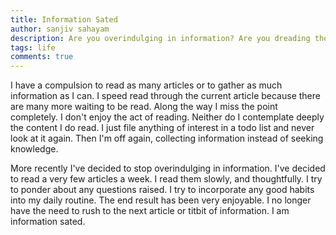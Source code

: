 ```yaml
---
title: Information Sated
author: sanjiv sahayam
description: Are you overindulging in information? Are you dreading the constant flow of information? Here are some ways to stop.
tags: life
comments: true
---
```


I have a compulsion to read as many articles or to gather as much information as I can. I speed read through the current article because there are many more waiting to be read. Along the way I miss the point completely. I don't enjoy the act of reading. Neither do I contemplate deeply the content I do read. I just file anything of interest in a todo list and never look at it again. Then I'm off again, collecting information instead of seeking knowledge.

More recently I've decided to stop overindulging in information. I've decided to read a very few articles a week. I read them slowly, and thoughtfully. I try to ponder about any questions raised. I try to incorporate any good habits into my daily routine. The end result has been very enjoyable. I no longer have the need to rush to the next article or titbit of information. I am information sated.